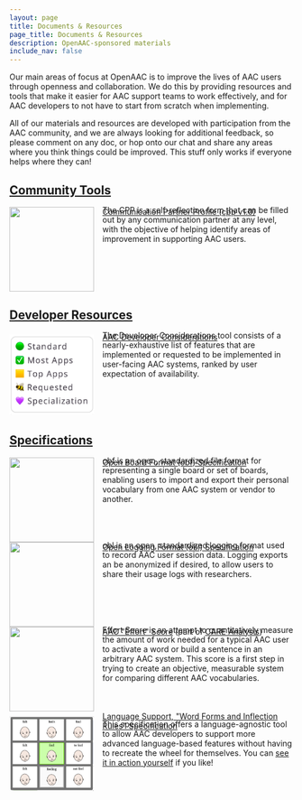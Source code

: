 ```yaml
---
layout: page
title: Documents & Resources
page_title: Documents & Resources
description: OpenAAC-sponsored materials
include_nav: false
---
```

<style>
  h2 {
    text-decoration: underline;
  }
  code {
    white-space: pre-line;
    display: block;
    padding: 15px 10px;
  }
  img.preview {
    float: left; 
    clear: left;
    margin-right: 15px; 
    width: 150px; 
    height: 150px; 
    object-fit: contain;
  }
</style>
<p>Our main areas of focus at OpenAAC is to improve
the lives of AAC users through openness and collaboration.
We do this by providing
resources and tools that make it easier for AAC support
teams to work effectively, and for AAC developers to not
have to start from scratch when implementing.</p>
<p>All of our materials and resources are developed with
participation from the AAC community, and we are always looking
for additional feedback, so please comment on any doc, or
hop onto our chat and share any areas where you think things
could be improved. This stuff only works if everyone helps
where they can!</p>
<h2>Community Tools</h2>
<img src='https://d18vdu4p71yql0.cloudfront.net/libraries/arasaac/friends_3.png.varianted-skin.png' class='preview' />
<a href="/cpp">Communication Partner Profile (cpp v1.0)</a><br/>
<p style='margin-top: -20px;'>The CPP is a self-reflection form that can be filled out by
any communication partner at any level, with the objective 
of helping identify areas of improvement in supporting AAC users.</p>
<div style='clear: left;'></div>
<h2>Developer Resources</h2>
<img src='/images/considerations_tight.png' class='preview' />
<a href="/considerations">AAC Developer Considerations</a><br/>
<p style='margin-top: -20px;'>The Developer Considerations tool
consists of a nearly-exhaustive list of features that are 
implemented or requested to be implemented in user-facing
AAC systems, ranked by user expectation of availability.</p>
<div style='clear: left;'></div>
<h2>Specifications</h2>
<img src='/images/modeling_ideas.svg' class='preview' />
<a href="https://docs.google.com/document/d/1Bnl5neOf9-y53yOAGjd8BzQ7jvAdLhcB6y9Zw7ITYbA/edit">Open Board Format (obf) Specification</a><br/>
<p style='margin-top: -20px;'>obf is an open, standardized file
format for representing a single board or set of boards, enabling
users to import and export their personal vocabulary from one
AAC system or vendor to another.
</p>
<div style='clear: left;'></div>
<img src='https://d18vdu4p71yql0.cloudfront.net/libraries/noun-project/Peer-Reviewed_282_g.svg' class='preview' />
<a href="https://docs.google.com/document/d/1KpC82nQc8RscgYZWKQo-y_LlKSwd8VsuvhnjrIve2f4/edit">Open Logging Format (obl) Specification</a><br/>
<p style='margin-top: -20px;'>obl is an open, standardized 
logging format used to record AAC user session data. Logging
exports an be anonymized if desired, to allow
users to share their usage logs with researchers.
</p>
<div style='clear: left;'></div>
<img src='https://www.openboardformat.org/care_report.svg' class='preview' />
<a href="https://docs.google.com/document/d/1ZJAt1JkpXcHgazEkWMFxxD_l117eD21p1uEFLMqjrjA/edit">AAC "Effort" Score</a> (part of <a href="https://www.openboardformat.org/analysis">CARE Analysis</a>)<br/>

<p style='margin-top: -20px;'>Effort Score is an attempt to
quantitatively measure the amount of work needed for a typical
AAC user to activate a word or build a sentence in an arbitrary
AAC system. This score is a first step in trying to create an
objective, measurable system for comparing different 
AAC vocabularies.
</p>
<div style='clear: left;'></div>
<img src='images/inflections_example.png' class='preview' />
<a href="https://docs.google.com/document/d/1JJI82jk9hPy-PHMgx5rXNhEhy8Z38-MtSF0Uirt8gFY/edit">Language Support, "Word Forms and Inflection Rules" Specification</a><br/>
<p style='margin-top: -20px;'>This specification offers a 
language-agnostic tool to allow AAC developers to support
more advanced language-based features without having to 
recreate the wheel for themselves. You can
<a href="https://tools.openaac.org/inflections/inflections.html">see it in action yourself</a>
if you like!
</p>
<div style='clear: left;'></div>
